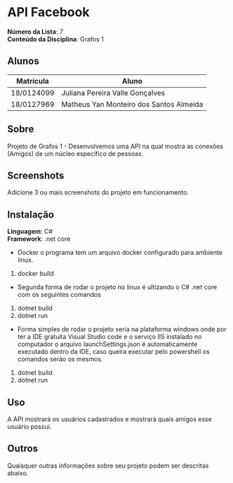 # API Facebook

**Número da Lista**: 7<br>
**Conteúdo da Disciplina**: Grafos 1<br>

## Alunos
|Matrícula | Aluno |
| -- | -- |
| 18/0124099  |  Juliana Pereira Valle Gonçalves |
| 18/0127969  |  Matheus Yan Monteiro dos Santos Almeida |

## Sobre 
Projeto de Grafos 1 - Desenvolvemos uma API na qual mostra as conexões (Amigos) de um núcleo específico de pessoas.

## Screenshots
Adicione 3 ou mais screenshots do projeto em funcionamento.

## Instalação 
**Linguagem**: C# <br>
**Framework**: .net core<br>
- Docker  o programa tem um arquivo docker configurado para ambiente linux.
 1) docker build
- Segunda forma de rodar o projeto no linux é ultizando o C# .net core com os seguintes comandos 
1) dotnet build
2) dotnet run 
- Forma simples de rodar o projeto seria na plataforma windows onde por ter a IDE gratuita Visual Studio code e o serviço IIS instalado no computador o arquivo launchSettings.json é automaticamente executado dentro da IDE, caso queira executar pelo powershell os comandos serão os mesmos.
1) dotnet build
2) dotnet run

## Uso 
A API mostrará os usuários cadastrados e mostrará quais amigos esse usuário possui.

## Outros 
Quaisquer outras informações sobre seu projeto podem ser descritas abaixo.
